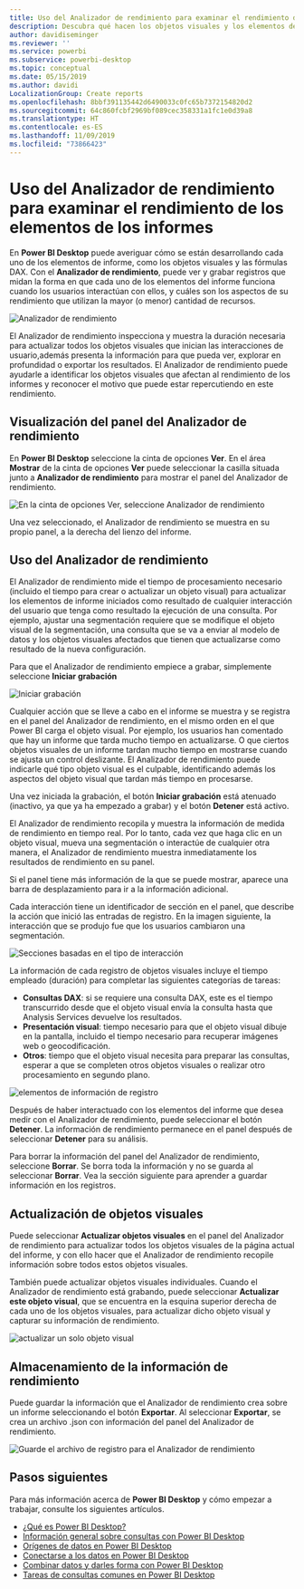 ```yaml
---
title: Uso del Analizador de rendimiento para examinar el rendimiento de los elementos de los informes en Power BI Desktop
description: Descubra qué hacen los objetos visuales y los elementos de informe en términos de uso de recursos y capacidad de respuesta
author: davidiseminger
ms.reviewer: ''
ms.service: powerbi
ms.subservice: powerbi-desktop
ms.topic: conceptual
ms.date: 05/15/2019
ms.author: davidi
LocalizationGroup: Create reports
ms.openlocfilehash: 8bbf391135442d6490033c0fc65b7372154820d2
ms.sourcegitcommit: 64c860fcbf2969bf089cec358331a1fc1e0d39a8
ms.translationtype: HT
ms.contentlocale: es-ES
ms.lasthandoff: 11/09/2019
ms.locfileid: "73866423"
---
```

# <a name="use-performance-analyzer-to-examine-report-element-performance"></a>Uso del Analizador de rendimiento para examinar el rendimiento de los elementos de los informes

En **Power BI Desktop** puede averiguar cómo se están desarrollando cada uno de los elementos de informe, como los objetos visuales y las fórmulas DAX. Con el **Analizador de rendimiento**, puede ver y grabar registros que midan la forma en que cada uno de los elementos del informe funciona cuando los usuarios interactúan con ellos, y cuáles son los aspectos de su rendimiento que utilizan la mayor (o menor) cantidad de recursos.

![Analizador de rendimiento](media/desktop-performance-analyzer/performance-analyzer-01.png)

El Analizador de rendimiento inspecciona y muestra la duración necesaria para actualizar todos los objetos visuales que inician las interacciones de usuario,además presenta la información para que pueda ver, explorar en profundidad o exportar los resultados. El Analizador de rendimiento puede ayudarle a identificar los objetos visuales que afectan al rendimiento de los informes y reconocer el motivo que puede estar repercutiendo en este rendimiento.

## <a name="displaying-the-performance-analyzer-pane"></a>Visualización del panel del Analizador de rendimiento

En **Power BI Desktop** seleccione la cinta de opciones **Ver**. En el área **Mostrar** de la cinta de opciones **Ver** puede seleccionar la casilla situada junto a **Analizador de rendimiento** para mostrar el panel del Analizador de rendimiento.

![En la cinta de opciones Ver, seleccione Analizador de rendimiento](media/desktop-performance-analyzer/performance-analyzer-02.png)

Una vez seleccionado, el Analizador de rendimiento se muestra en su propio panel, a la derecha del lienzo del informe.

## <a name="using-performance-analyzer"></a>Uso del Analizador de rendimiento

El Analizador de rendimiento mide el tiempo de procesamiento necesario (incluido el tiempo para crear o actualizar un objeto visual) para actualizar los elementos de informe iniciados como resultado de cualquier interacción del usuario que tenga como resultado la ejecución de una consulta. Por ejemplo, ajustar una segmentación requiere que se modifique el objeto visual de la segmentación, una consulta que se va a enviar al modelo de datos y los objetos visuales afectados que tienen que actualizarse como resultado de la nueva configuración. 

Para que el Analizador de rendimiento empiece a grabar, simplemente seleccione **Iniciar grabación**

![Iniciar grabación](media/desktop-performance-analyzer/performance-analyzer-03.png)

Cualquier acción que se lleve a cabo en el informe se muestra y se registra en el panel del Analizador de rendimiento, en el mismo orden en el que Power BI carga el objeto visual. Por ejemplo, los usuarios han comentado que hay un informe que tarda mucho tiempo en actualizarse. O que ciertos objetos visuales de un informe tardan mucho tiempo en mostrarse cuando se ajusta un control deslizante. El Analizador de rendimiento puede indicarle qué tipo objeto visual es el culpable, identificando además los aspectos del objeto visual que tardan más tiempo en procesarse. 

Una vez iniciada la grabación, el botón **Iniciar grabación** está atenuado (inactivo, ya que ya ha empezado a grabar) y el botón **Detener** está activo. 

El Analizador de rendimiento recopila y muestra la información de medida de rendimiento en tiempo real. Por lo tanto, cada vez que haga clic en un objeto visual, mueva una segmentación o interactúe de cualquier otra manera, el Analizador de rendimiento muestra inmediatamente los resultados de rendimiento en su panel.

Si el panel tiene más información de la que se puede mostrar, aparece una barra de desplazamiento para ir a la información adicional.

Cada interacción tiene un identificador de sección en el panel, que describe la acción que inició las entradas de registro. En la imagen siguiente, la interacción que se produjo fue que los usuarios cambiaron una segmentación.

![Secciones basadas en el tipo de interacción](media/desktop-performance-analyzer/performance-analyzer-04.png)

La información de cada registro de objetos visuales incluye el tiempo empleado (duración) para completar las siguientes categorías de tareas:

* **Consultas DAX**: si se requiere una consulta DAX, este es el tiempo transcurrido desde que el objeto visual envía la consulta hasta que Analysis Services devuelve los resultados.
* **Presentación visual**: tiempo necesario para que el objeto visual dibuje en la pantalla, incluido el tiempo necesario para recuperar imágenes web o geocodificación. 
* **Otros**: tiempo que el objeto visual necesita para preparar las consultas, esperar a que se completen otros objetos visuales o realizar otro procesamiento en segundo plano.

![elementos de información de registro](media/desktop-performance-analyzer/performance-analyzer-06.png)

Después de haber interactuado con los elementos del informe que desea medir con el Analizador de rendimiento, puede seleccionar el botón **Detener**. La información de rendimiento permanece en el panel después de seleccionar **Detener** para su análisis.

Para borrar la información del panel del Analizador de rendimiento, seleccione **Borrar**. Se borra toda la información y no se guarda al seleccionar **Borrar**. Vea la sección siguiente para aprender a guardar información en los registros. 

## <a name="refreshing-visuals"></a>Actualización de objetos visuales

Puede seleccionar **Actualizar objetos visuales** en el panel del Analizador de rendimiento para actualizar todos los objetos visuales de la página actual del informe, y con ello hacer que el Analizador de rendimiento recopile información sobre todos estos objetos visuales.

También puede actualizar objetos visuales individuales. Cuando el Analizador de rendimiento está grabando, puede seleccionar **Actualizar este objeto visual**, que se encuentra en la esquina superior derecha de cada uno de los objetos visuales, para actualizar dicho objeto visual y capturar su información de rendimiento.

![actualizar un solo objeto visual](media/desktop-performance-analyzer/performance-analyzer-07.png)

## <a name="saving-performance-information"></a>Almacenamiento de la información de rendimiento

Puede guardar la información que el Analizador de rendimiento crea sobre un informe seleccionando el botón **Exportar**. Al seleccionar **Exportar**, se crea un archivo .json con información del panel del Analizador de rendimiento. 

![Guarde el archivo de registro para el Analizador de rendimiento](media/desktop-performance-analyzer/performance-analyzer-05.png)


## <a name="next-steps"></a>Pasos siguientes
Para más información acerca de **Power BI Desktop** y cómo empezar a trabajar, consulte los siguientes artículos.

* [¿Qué es Power BI Desktop?](desktop-what-is-desktop.md)
* [Información general sobre consultas con Power BI Desktop](desktop-query-overview.md)
* [Orígenes de datos en Power BI Desktop](desktop-data-sources.md)
* [Conectarse a los datos en Power BI Desktop](desktop-connect-to-data.md)
* [Combinar datos y darles forma con Power BI Desktop](desktop-shape-and-combine-data.md)
* [Tareas de consultas comunes en Power BI Desktop](desktop-common-query-tasks.md)   

